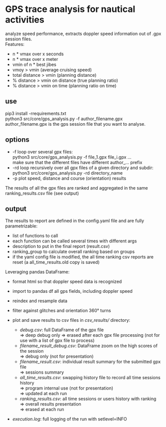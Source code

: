 # GPS trace analysis for nautical activities 

analyze speed performance, extracts doppler speed information out of .gpx session files.<br>
Features:<br>
- n * vmax over x seconds
- n * vmax over x meter
- vmin of n * best jibes
- vmoy > vmin (average cruising speed)
- total distance > vmin (planning distance)
- % distance > vmin on distance (true planning ratio)
- % distance > vmin on time (planning ratio on time)

## use

pip3 install -rrequirements.txt<br>
python3 src/core/gps_analysis.py -f author_filename.gpx<br>
author_filename.gpx is the gps session file that you want to analyse.

## options

-  -f loop over several gpx files:<br>
python3 src/core/gps_analysis.py -f file_1.gpx file_i.gpx ...<br>
make sure that the different files have different author_... prefix 
- -rd loop recursively over all gpx files of a given directory and subdir:<br>
python3 src/core/gps_analysis.py -rd directory_name
- -p plot speed, distance and course (orientation) results

The results of all the gpx files are ranked and aggregated in the same ranking_results.csv file (see output)

## output

The results to report are defined in the config.yaml file and are fully parametrizable:<br>
- list of functions to call
- each function can be called several times with different args
- description to put in the final report (result.csv)
- ranking_group to calculate overall ranking based on groups
- if the yaml config file is modified, the all time ranking csv reports are reset (a all_time_results.old copy is saved)
 
Leveraging pandas DataFrame:<br>
- format html so that doppler speed data is recognized  
- import to pandas df all gps fields, including doppler speed  
- reindex and resample data
- filter against glitches and orientation 360° turns  
- plot and save results to csv files in *csv_results/* directory:

    * *debug.csv*: full DataFrame of the gpx file<br>
        => deep debug only
        => erased after each gpx file processing (not for use with a list of gpx file to process)
    * *filename_result_debug.csv*: DataFrame zoom on the high scores of the session<br>
        => debug only (not for presentation) <br>
    * *filename_result.csv*: individual result summary for the submitted gpx file<br>
        => sessions summary <br>
    * *all_time_results.csv*: swapping history file to record all time sessions history<br>
        => program internal use (not for presentation) <br>
        => updated at each run
    * *ranking_results.csv*: all time sessions or users history with ranking<br>
        => overall results presentation<br>
        => erased at each run <br>
        
 - *execution.log*: full logging of the run with setlevel=INFO 
       

